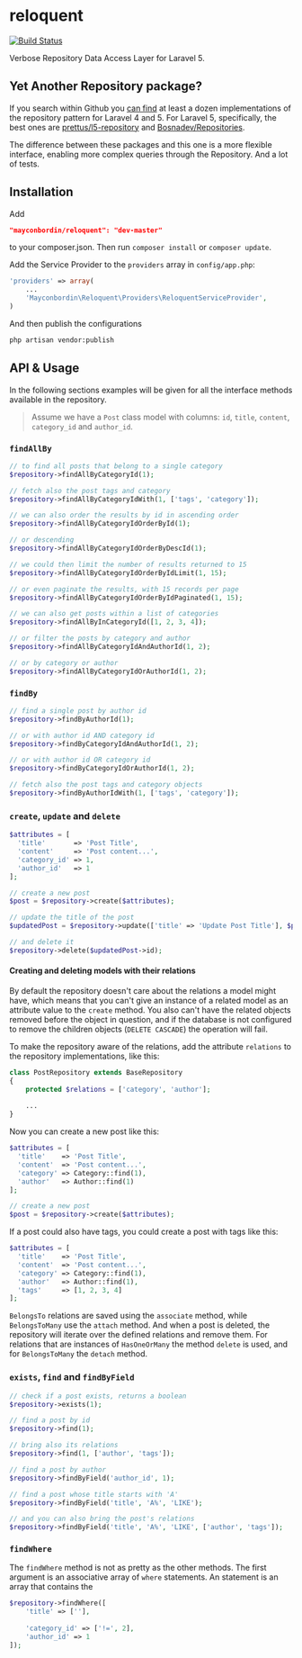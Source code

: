 # reloquent

[![Build Status](https://travis-ci.org/mayconbordin/reloquent.svg?branch=master)](https://travis-ci.org/mayconbordin/reloquent)

Verbose Repository Data Access Layer for Laravel 5.

## Yet Another Repository package?

If you search within Github you [can find](https://github.com/search?l=PHP&q=repository+laravel&ref=searchresults&type=Repositories&utf8=%E2%9C%93) 
at least a dozen implementations of the repository pattern for Laravel 4 and 5. For Laravel 5, specifically, the best ones are [prettus/l5-repository](https://github.com/prettus/l5-repository) and [Bosnadev/Repositories](https://github.com/Bosnadev/Repositories).

The difference between these packages and this one is a more flexible interface, enabling more complex queries through the Repository. And a lot of tests.

## Installation

Add

```json
"mayconbordin/reloquent": "dev-master"
```
	
to your composer.json. Then run `composer install` or `composer update`.

Add the Service Provider to the `providers` array in `config/app.php`:
	
```php
'providers' => array(
    ...
    'Mayconbordin\Reloquent\Providers\ReloquentServiceProvider',
)
```

And then publish the configurations

```bash
php artisan vendor:publish
```

## API & Usage

In the following sections examples will be given for all the interface methods available in the repository.

> Assume we have a `Post` class model with columns: `id`, `title`, `content`, `category_id` and `author_id`.

### `findAllBy`

```php
// to find all posts that belong to a single category
$repository->findAllByCategoryId(1);

// fetch also the post tags and category
$repository->findAllByCategoryIdWith(1, ['tags', 'category']);

// we can also order the results by id in ascending order
$repository->findAllByCategoryIdOrderById(1);

// or descending
$repository->findAllByCategoryIdOrderByDescId(1);

// we could then limit the number of results returned to 15
$repository->findAllByCategoryIdOrderByIdLimit(1, 15);

// or even paginate the results, with 15 records per page
$repository->findAllByCategoryIdOrderByIdPaginated(1, 15);

// we can also get posts within a list of categories
$repository->findAllByInCategoryId([1, 2, 3, 4]);

// or filter the posts by category and author
$repository->findAllByCategoryIdAndAuthorId(1, 2);

// or by category or author
$repository->findAllByCategoryIdOrAuthorId(1, 2);
```

### `findBy`

```php
// find a single post by author id
$repository->findByAuthorId(1);

// or with author id AND category id
$repository->findByCategoryIdAndAuthorId(1, 2);

// or with author id OR category id
$repository->findByCategoryIdOrAuthorId(1, 2);

// fetch also the post tags and category objects
$repository->findByAuthorIdWith(1, ['tags', 'category']);
```

### `create`, `update` and `delete`

```php
$attributes = [
  'title'       => 'Post Title',
  'content'     => 'Post content...',
  'category_id' => 1,
  'author_id'   => 1
];

// create a new post
$post = $repository->create($attributes);

// update the title of the post
$updatedPost = $repository->update(['title' => 'Update Post Title'], $post->id);

// and delete it
$repository->delete($updatedPost->id);
```

#### Creating and deleting models with their relations

By default the repository doesn't care about the relations a model might have, which means that you can't give an instance of a related model as an attribute value to the `create` method. You also can't have the related objects removed before the object in question, and if the database is not configured to remove the children objects (`DELETE CASCADE`) the operation will fail.

To make the repository aware of the relations, add the attribute `relations` to the repository implementations, like this:

```php
class PostRepository extends BaseRepository
{
    protected $relations = ['category', 'author'];
    
    ...
}
```

Now you can create a new post like this:

```php
$attributes = [
  'title'    => 'Post Title',
  'content'  => 'Post content...',
  'category' => Category::find(1),
  'author'   => Author::find(1)
];

// create a new post
$post = $repository->create($attributes);
```

If a post could also have tags, you could create a post with tags like this:

```php
$attributes = [
  'title'    => 'Post Title',
  'content'  => 'Post content...',
  'category' => Category::find(1),
  'author'   => Author::find(1),
  'tags'     => [1, 2, 3, 4]
];
```

`BelongsTo` relations are saved using the `associate` method, while `BelongsToMany` use the `attach` method. And when a post is deleted, the repository will iterate over the defined relations and remove them. For relations that are instances of `HasOneOrMany` the method `delete` is used, and for `BelongsToMany` the `detach` method.

### `exists`, `find` and `findByField`

```php
// check if a post exists, returns a boolean
$repository->exists(1);

// find a post by id
$repository->find(1);

// bring also its relations
$repository->find(1, ['author', 'tags']);

// find a post by author
$repository->findByField('author_id', 1);

// find a post whose title starts with 'A'
$repository->findByField('title', 'A%', 'LIKE');

// and you can also bring the post's relations
$repository->findByField('title', 'A%', 'LIKE', ['author', 'tags']);
```

### `findWhere`

The `findWhere` method is not as pretty as the other methods. The first argument is an associative array of `where` statements.
An statement is an array that contains the 

```php
$repository->findWhere([
    'title' => [''],
    
    'category_id' => ['!=', 2],
    'author_id' => 1
]);

```